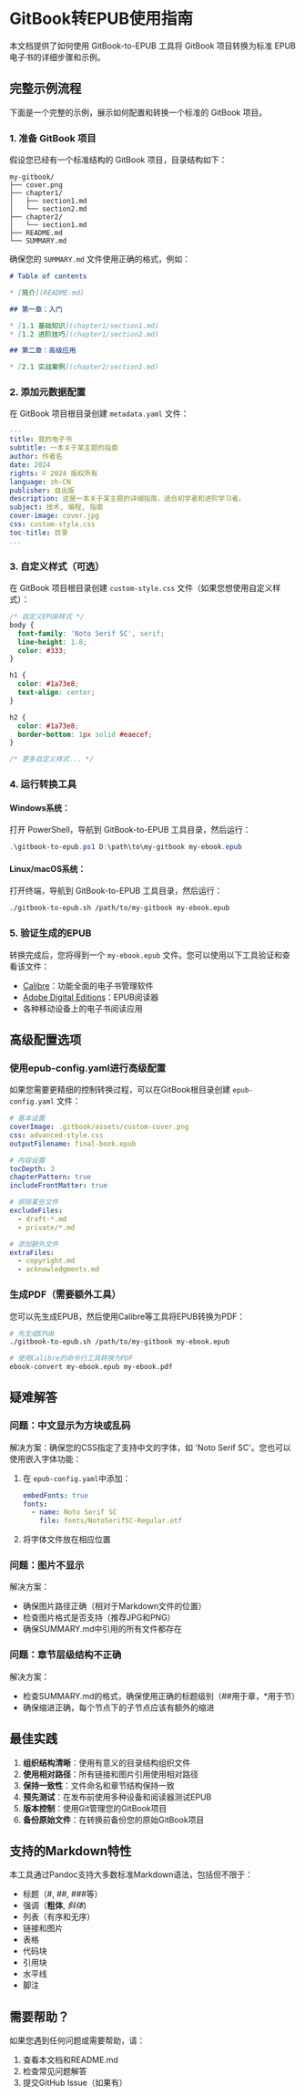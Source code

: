 # GitBook转EPUB使用指南

本文档提供了如何使用 GitBook-to-EPUB 工具将 GitBook 项目转换为标准 EPUB 电子书的详细步骤和示例。

## 完整示例流程

下面是一个完整的示例，展示如何配置和转换一个标准的 GitBook 项目。

### 1. 准备 GitBook 项目

假设您已经有一个标准结构的 GitBook 项目，目录结构如下：

```
my-gitbook/
├── cover.png
├── chapter1/
│   ├── section1.md
│   └── section2.md
├── chapter2/
│   └── section1.md
├── README.md
└── SUMMARY.md
```

确保您的 `SUMMARY.md` 文件使用正确的格式，例如：

```markdown
# Table of contents

* [简介](README.md)

## 第一章：入门

* [1.1 基础知识](chapter1/section1.md)
* [1.2 进阶技巧](chapter1/section2.md)

## 第二章：高级应用

* [2.1 实战案例](chapter2/section1.md)
```

### 2. 添加元数据配置

在 GitBook 项目根目录创建 `metadata.yaml` 文件：

```yaml
---
title: 我的电子书
subtitle: 一本关于某主题的指南
author: 作者名
date: 2024
rights: © 2024 版权所有
language: zh-CN
publisher: 自出版
description: 这是一本关于某主题的详细指南，适合初学者和进阶学习者。
subject: 技术, 编程, 指南
cover-image: cover.jpg
css: custom-style.css
toc-title: 目录
...
```

### 3. 自定义样式（可选）

在 GitBook 项目根目录创建 `custom-style.css` 文件（如果您想使用自定义样式）：

```css
/* 自定义EPUB样式 */
body {
  font-family: 'Noto Serif SC', serif;
  line-height: 1.8;
  color: #333;
}

h1 {
  color: #1a73e8;
  text-align: center;
}

h2 {
  color: #1a73e8;
  border-bottom: 1px solid #eaecef;
}

/* 更多自定义样式... */
```

### 4. 运行转换工具

#### Windows系统：

打开 PowerShell，导航到 GitBook-to-EPUB 工具目录，然后运行：

```powershell
.\gitbook-to-epub.ps1 D:\path\to\my-gitbook my-ebook.epub
```

#### Linux/macOS系统：

打开终端，导航到 GitBook-to-EPUB 工具目录，然后运行：

```bash
./gitbook-to-epub.sh /path/to/my-gitbook my-ebook.epub
```

### 5. 验证生成的EPUB

转换完成后，您将得到一个 `my-ebook.epub` 文件。您可以使用以下工具验证和查看该文件：

- [Calibre](https://calibre-ebook.com/)：功能全面的电子书管理软件
- [Adobe Digital Editions](https://www.adobe.com/solutions/ebook/digital-editions.html)：EPUB阅读器
- 各种移动设备上的电子书阅读应用

## 高级配置选项

### 使用epub-config.yaml进行高级配置

如果您需要更精细的控制转换过程，可以在GitBook根目录创建 `epub-config.yaml` 文件：

```yaml
# 基本设置
coverImage: .gitbook/assets/custom-cover.png
css: advanced-style.css
outputFilename: final-book.epub

# 内容设置
tocDepth: 3
chapterPattern: true
includeFrontMatter: true

# 排除某些文件
excludeFiles:
  - draft-*.md
  - private/*.md

# 添加额外文件
extraFiles:
  - copyright.md
  - acknowledgments.md
```

### 生成PDF（需要额外工具）

您可以先生成EPUB，然后使用Calibre等工具将EPUB转换为PDF：

```bash
# 先生成EPUB
./gitbook-to-epub.sh /path/to/my-gitbook my-ebook.epub

# 使用Calibre的命令行工具转换为PDF
ebook-convert my-ebook.epub my-ebook.pdf
```

## 疑难解答

### 问题：中文显示为方块或乱码

解决方案：确保您的CSS指定了支持中文的字体，如 'Noto Serif SC'。您也可以使用嵌入字体功能：

1. 在 `epub-config.yaml`中添加：

   ```yaml
   embedFonts: true
   fonts:
     - name: Noto Serif SC
       file: fonts/NotoSerifSC-Regular.otf
   ```
2. 将字体文件放在相应位置

### 问题：图片不显示

解决方案：

- 确保图片路径正确（相对于Markdown文件的位置）
- 检查图片格式是否支持（推荐JPG和PNG）
- 确保SUMMARY.md中引用的所有文件都存在

### 问题：章节层级结构不正确

解决方案：

- 检查SUMMARY.md的格式，确保使用正确的标题级别（##用于章，*用于节）
- 确保缩进正确，每个节点下的子节点应该有额外的缩进

## 最佳实践

1. **组织结构清晰**：使用有意义的目录结构组织文件
2. **使用相对路径**：所有链接和图片引用使用相对路径
3. **保持一致性**：文件命名和章节结构保持一致
4. **预先测试**：在发布前使用多种设备和阅读器测试EPUB
5. **版本控制**：使用Git管理您的GitBook项目
6. **备份原始文件**：在转换前备份您的原始GitBook项目

## 支持的Markdown特性

本工具通过Pandoc支持大多数标准Markdown语法，包括但不限于：

- 标题（#, ##, ###等）
- 强调（**粗体**, *斜体*)
- 列表（有序和无序）
- 链接和图片
- 表格
- 代码块
- 引用块
- 水平线
- 脚注

## 需要帮助？

如果您遇到任何问题或需要帮助，请：

1. 查看本文档和README.md
2. 检查常见问题解答
3. 提交GitHub Issue（如果有）
